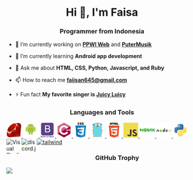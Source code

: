 <h1 align="center">Hi 👋, I'm Faisa</h1>
<h3 align="center">Programmer from Indonesia</h3>

- 🔭 I’m currently working on **[PPWI Web](https://ppwi.glitch.me/)** and **[PuterMusik](https://putermusik.glitch.me/)**

- 🌱 I’m currently learning **Android app development**

- 💬 Ask me about **HTML, CSS, Python, Javascript, and Ruby**

- 📫 How to reach me **faiisan645@gmail.com**

- ⚡ Fun fact **My favorite singer is [Juicy Luicy](https://open.spotify.com/artist/3tMTXQyRrPmMyHv5SoC0TV?si=ZY8g06EdSO24kcFTn8-DZA&utm_source=copy-link&dl_branch=1)**

<h3 align="center">Languages and Tools</h3>

<p align="left"> <a href="https://www.ruby-lang.org/" target="_blank"> <img src="https://raw.githubusercontent.com/devicons/devicon/master/icons/ruby/ruby-original.svg" alt="ruby" width="40" height="40"/> </a> <a href="https://developer.android.com" target="_blank"> <img src="https://raw.githubusercontent.com/devicons/devicon/master/icons/android/android-original-wordmark.svg" alt="android" width="40" height="40"/> </a> <a href="https://getbootstrap.com" target="_blank"> <img src="https://raw.githubusercontent.com/devicons/devicon/master/icons/bootstrap/bootstrap-plain-wordmark.svg" alt="bootstrap" width="40" height="40"/> </a> <a href="https://www.w3schools.com/cpp/" target="_blank"> <img src="https://raw.githubusercontent.com/devicons/devicon/master/icons/cplusplus/cplusplus-original.svg" alt="cplusplus" width="40" height="40"/> </a> <a href="https://www.w3schools.com/css/" target="_blank"> <img src="https://raw.githubusercontent.com/devicons/devicon/master/icons/css3/css3-original-wordmark.svg" alt="css3" width="40" height="40"/> </a> <a href="https://golang.org" target="_blank"> <img src="https://raw.githubusercontent.com/devicons/devicon/master/icons/go/go-original.svg" alt="go" width="40" height="40"/> </a> <a href="https://www.w3.org/html/" target="_blank"> <img src="https://raw.githubusercontent.com/devicons/devicon/master/icons/html5/html5-original-wordmark.svg" alt="html5" width="40" height="40"/> </a> <a href="https://developer.mozilla.org/en-US/docs/Web/JavaScript" target="_blank"> <img src="https://raw.githubusercontent.com/devicons/devicon/master/icons/javascript/javascript-original.svg" alt="javascript" width="40" height="40"/> </a> <a href="https://www.nginx.com" target="_blank"> <img src="https://raw.githubusercontent.com/devicons/devicon/master/icons/nginx/nginx-original.svg" alt="nginx" width="40" height="40"/> </a> <a href="https://nodejs.org" target="_blank"> <img src="https://raw.githubusercontent.com/devicons/devicon/master/icons/nodejs/nodejs-original-wordmark.svg" alt="nodejs" width="40" height="40"/> </a> <a href="https://www.python.org" target="_blank"> <img src="https://raw.githubusercontent.com/devicons/devicon/master/icons/python/python-original.svg" alt="python" width="40" height="40"/> </a> <a href="https://tailwindcss.com/" target="_blank"> <img src="https://www.vectorlogo.zone/logos/tailwindcss/tailwindcss-icon.svg" alt="tailwind" width="40" height="40"/> </a> <a href="https://code.visualstudio.com/" target="_blank"> <img align="left" alt="Visual Studio Code" width="40" height="40" src="https://i.imgur.com/LwSdAlE.png" /> </a> <a href="https://discord.js.org/" target="_blank"> <img align="left" alt="discord.js" width="40" height="40" src="https://i.imgur.com/SI1DZf3.png" /> </a> </p>







<h3 align="center">GitHub Trophy</h3>

<img src="https://github-profile-trophy.vercel.app/?username=justfaisa&theme=monokai&column=7&no-frame=true">

